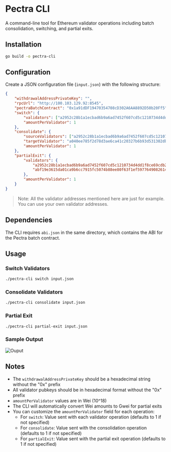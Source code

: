 # Pectra CLI

A command-line tool for Ethereum validator operations including batch consolidation, switching, and partial exits.

## Installation

```bash
go build -o pectra-cli
```

## Configuration

Create a JSON configuration file (`input.json`) with the following structure:

```json
{
    "withdrawalAddressPrivateKey": "",
    "rpcUrl": "http://100.103.129.92:8545",
    "pectraBatchContract": "0x1a91dDF19470354708cD302A6AA8892D50b20Ff5",
    "switch": {
        "validators": ["a2952c28b1a1ecbad6b9a6ad7452f607cd5c1210734d4dd1f8ce69cdb229d3da6b63244b0a960b9d7818814dfbf29bc8"],
        "amountPerValidator": 1
    },
    "consolidate": {
        "sourceValidators": ["a2952c28b1a1ecbad6b9a6ad7452f607cd5c1210734d4dd1f8ce69cdb229d3da6b63244b0a960b9d7818814dfbf29bc8"],
        "targetValidator": "a040ee785f2d78d3ae6ca41c20327b6b93d531302db98179fc127438ec2f96b1cc2993198ea2aff4c4831f0a2c243b57",
        "amountPerValidator": 1
    },
    "partialExit": {
        "validators": {
            "a2952c28b1a1ecbad6b9a6ad7452f607cd5c1210734d4dd1f8ce69cdb229d3da6b63244b0a960b9d7818814dfbf29bc8": 2000000000000000000,
            "abf19e3615da01ca9b6cc7915fc5074b88ee80f63f1ef5977649082614f89b65c0969918ca30465212c34ca217dae9a7": 3000000000000000000
        },
        "amountPerValidator": 1
    }
}
```

> Note: All the validator addresses mentioned here are just for example. You can use your own validator addresses.

## Dependencies

The CLI requires `abi.json` in the same directory, which contains the ABI for the Pectra batch contract.

## Usage

### Switch Validators

```bash
./pectra-cli switch input.json
```

### Consolidate Validators

```bash
./pectra-cli consolidate input.json
```

### Partial Exit

```bash
./pectra-cli partial-exit input.json
```

### Sample Output

![Ouput](https://i.imgur.com/niLux60.png)

## Notes

- The `withdrawalAddressPrivateKey` should be a hexadecimal string without the "0x" prefix
- All validator pubkeys should be in hexadecimal format without the "0x" prefix
- `amountPerValidator` values are in Wei (10^18)
- The CLI will automatically convert Wei amounts to Gwei for partial exits
- You can customize the `amountPerValidator` field for each operation:
  - For `switch`: Value sent with each validator operation (defaults to 1 if not specified)
  - For `consolidate`: Value sent with the consolidation operation (defaults to 1 if not specified)
  - For `partialExit`: Value sent with the partial exit operation (defaults to 1 if not specified)
